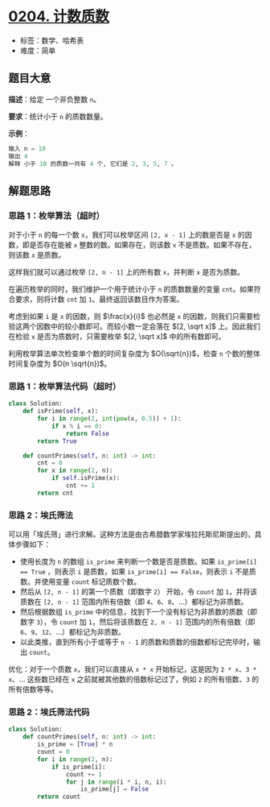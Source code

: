 # [0204. 计数质数](https://leetcode-cn.com/problems/count-primes/)

- 标签：数学、哈希表
- 难度：简单

## 题目大意

**描述**：给定 一个非负整数 `n`。

**要求**：统计小于 `n` 的质数数量。

**示例**：

```Python
输入 n = 10
输出 4
解释 小于 10 的质数一共有 4 个, 它们是 2, 3, 5, 7 。
```

## 解题思路

### 思路 1：枚举算法（超时）

对于小于 `n` 的每一个数 `x`，我们可以枚举区间 `[2, x - 1]` 上的数是否是 `x` 的因数，即是否存在能被 `x` 整数的数。如果存在，则该数 `x` 不是质数。如果不存在，则该数 `x` 是质数。

这样我们就可以通过枚举 `[2, n - 1]` 上的所有数 `x`，并判断 `x` 是否为质数。

在遍历枚举的同时，我们维护一个用于统计小于 `n` 的质数数量的变量 `cnt`。如果符合要求，则将计数 `cnt` 加 `1`。最终返回该数目作为答案。

考虑到如果 `i` 是 `x` 的因数，则 $\frac{x}{i}$ 也必然是 `x` 的因数，则我们只需要检验这两个因数中的较小数即可。而较小数一定会落在 $[2, \sqrt x]$ 上。因此我们在检验 `x` 是否为质数时，只需要枚举 $[2, \sqrt x]$ 中的所有数即可。

利用枚举算法单次检查单个数的时间复杂度为 $O(\sqrt{n})$，检查 `n` 个数的整体时间复杂度为 $O(n \sqrt{n})$。

### 思路 1：枚举算法代码（超时）

```Python
class Solution:
    def isPrime(self, x):
        for i in range(2, int(pow(x, 0.5)) + 1):
            if x % i == 0:
                return False
        return True

    def countPrimes(self, n: int) -> int:
        cnt = 0
        for x in range(2, n):
            if self.isPrime(x):
                cnt += 1
        return cnt
```

### 思路 2：埃氏筛法

可以用「埃氏筛」进行求解。这种方法是由古希腊数学家埃拉托斯尼斯提出的，具体步骤如下：

- 使用长度为 `n` 的数组 `is_prime` 来判断一个数是否是质数。如果 `is_prime[i] == True` ，则表示 `i` 是质数，如果 `is_prime[i] == False`，则表示 `i` 不是质数。并使用变量 `count` 标记质数个数。
- 然后从 `[2, n - 1]` 的第一个质数（即数字 `2`） 开始，令 `count` 加 `1`，并将该质数在 `[2, n - 1]` 范围内所有倍数（即 `4`、`6`、`8`、...）都标记为非质数。
- 然后根据数组 `is_prime` 中的信息，找到下一个没有标记为非质数的质数（即数字  `3`），令 `count` 加 `1`，然后将该质数在 `2, n - 1]` 范围内的所有倍数（即 `6`、`9`、`12`、…）都标记为非质数。
- 以此类推，直到所有小于或等于 `n - 1` 的质数和质数的倍数都标记完毕时，输出 `count`。

优化：对于一个质数 `x`，我们可以直接从 `x * x` 开始标记，这是因为 `2 * x`、`3 * x`、… 这些数已经在 `x` 之前就被其他数的倍数标记过了，例如 `2` 的所有倍数、`3` 的所有倍数等等。

### 思路 2：埃氏筛法代码

```Python
class Solution:
    def countPrimes(self, n: int) -> int:
        is_prime = [True] * n
        count = 0
        for i in range(2, n):
            if is_prime[i]:
                count += 1
                for j in range(i * i, n, i):
                    is_prime[j] = False
        return count
```

